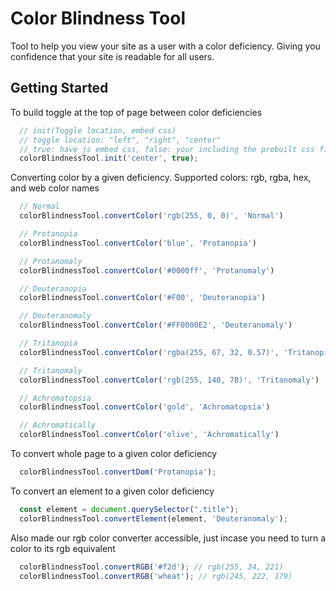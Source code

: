 # Color Blindness Tool

Tool to help you view your site as a user with a color deficiency. Giving you confidence that your site is readable for all users.

## Getting Started

To build toggle at the top of page between color deficiencies
```javascript
  // init(Toggle location, embed css)
  // toggle location: "left", "right", "center"
  // true: have js embed css, false: your including the prebuilt css file
  colorBlindnessTool.init('center', true);
```

Converting color by a given deficiency.
Supported colors: rgb, rgba, hex, and web color names
```javascript
  // Normal
  colorBlindnessTool.convertColor('rgb(255, 0, 0)', 'Normal')

  // Protanopia
  colorBlindnessTool.convertColor('blue', 'Protanopia')

  // Protanomaly
  colorBlindnessTool.convertColor('#0000ff', 'Protanomaly')

  // Deuteranopia
  colorBlindnessTool.convertColor('#F00', 'Deuteranopia')

  // Deuteranomaly
  colorBlindnessTool.convertColor('#FF0000E2', 'Deuteranomaly')

  // Tritanopia
  colorBlindnessTool.convertColor('rgba(255, 67, 32, 0.57)', 'Tritanopia')

  // Tritanomaly
  colorBlindnessTool.convertColor('rgb(255, 140, 78)', 'Tritanomaly')

  // Achromatopsia
  colorBlindnessTool.convertColor('gold', 'Achromatopsia')

  // Achromatically
  colorBlindnessTool.convertColor('olive', 'Achromatically')
```

To convert whole page to a given color deficiency
```javascript
  colorBlindnessTool.convertDom('Protanopia');
```

To convert an element to a given color deficiency
```javascript
  const element = document.querySelector(".title");
  colorBlindnessTool.convertElement(element, 'Deuteranomaly');
```

Also made our rgb color converter accessible, just incase you need to turn a color to its rgb equivalent
```javascript
  colorBlindnessTool.convertRGB('#f2d'); // rgb(255, 34, 221)
  colorBlindnessTool.convertRGB('wheat'); // rgb(245, 222, 179)
```